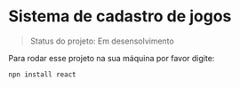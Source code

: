 <h1>Sistema de cadastro de jogos</h1>

>Status do projeto: Em desensolvimento

Para rodar esse projeto na sua máquina por favor digite:

```
npn install react
```
